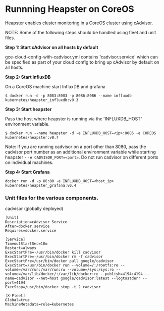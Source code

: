 Runnning Heapster on CoreOS
================================

Heapster enables cluster monitoring in a CoreOS cluster using [cAdvisor](https://github.com/google/cadvisor). 

NOTE: Some of the following steps should be handled using fleet and unit files.

**Step 1: Start cAdvisor on all hosts by default**

gce-cloud-config-with-cadvisor.yml contains 'cadvisor.service' which can be specified as part of your cloud config to bring up cAdvisor by default on all hosts.

**Step 2: Start InfluxDB**

On a CoreOS machine start InfluxDB and grafana

```shell
$ docker run -d -p 8083:8083 -p 8086:8086 --name influxdb kubernetes/heapster_influxdb:v0.3
```

**Step 3: Start heapster**

Pass the host where heapster is running via the 'INFLUXDB_HOST' environment variable.

```shell
$ docker run --name heapster -d -e INFLUXDB_HOST=<ip>:8086 -e COREOS kubernetes/heapster:v0.7
```
Note: If you are running cadvisor on a port other than 8080, pass the cadvisor port number as an additional environment variable while starting heapster - `-e CADVISOR_PORT=<port>`. Do not run cadvisor on different ports on individual machines.

**Step 4: Start Grafana**

```
docker run -d -p 80:80 -e INFLUXDB_HOST=<host_ip> kubernetes/heapster_grafana:v0.4
```

### Unit files for the various components.
cadvisor (globally deployed)
```
[Unit]
Description=cAdvisor Service
After=docker.service
Requires=docker.service

[Service]
TimeoutStartSec=10m
Restart=always
ExecStartPre=-/usr/bin/docker kill cadvisor
ExecStartPre=-/usr/bin/docker rm -f cadvisor
ExecStartPre=/usr/bin/docker pull google/cadvisor
ExecStart=/usr/bin/docker run --volume=/:/rootfs:ro --volume=/var/run:/var/run:rw --volume=/sys:/sys:ro --volume=/var/lib/docker/:/var/lib/docker:ro --publish=4194:4194 --name=cadvisor --net=host google/cadvisor:latest --logtostderr --port=4194
ExecStop=/usr/bin/docker stop -t 2 cadvisor

[X-Fleet]
Global=true
MachineMetadata=role=kubernetes
```
